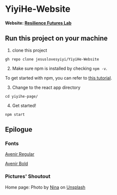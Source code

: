 # YiyiHe-Website

#### Website: [Resilience Futures Lab](http://yiyihe.xyz/)

## Run this project on your machine

1. clone this project

```
gh repo clone jesuslovesyiyi/YiyiHe-Website
```

2. Make sure npm is installed by checking `npm -v`. 

To get started with  npm, you can refer to [this tutorial](https://www.geeksforgeeks.org/how-to-download-and-install-node-js-and-npm/).

3. Change to the react app directory 
```
cd yiyihe-page/
```

4. Get started!
```
npm start
```

## Epilogue

### Fonts

[Avenir Regular](https://github.com/bitcamp/bitcamp-branding/blob/master/fonts/Avenir/Avenir-Regular.woff2)

[Avenir Bold](https://github.com/bitcamp/bitcamp-branding/blob/master/fonts/Avenir/Avenir-Bold.woff2)

### Pictures' Shoutout

Home page: Photo by <a href="https://unsplash.com/@ninaz?utm_content=creditCopyText&utm_medium=referral&utm_source=unsplash">Nina</a> on <a href="https://unsplash.com/photos/black-and-blue-abstract-painting-VKg1oXU-vzo?utm_content=creditCopyText&utm_medium=referral&utm_source=unsplash">Unsplash</a>
      
